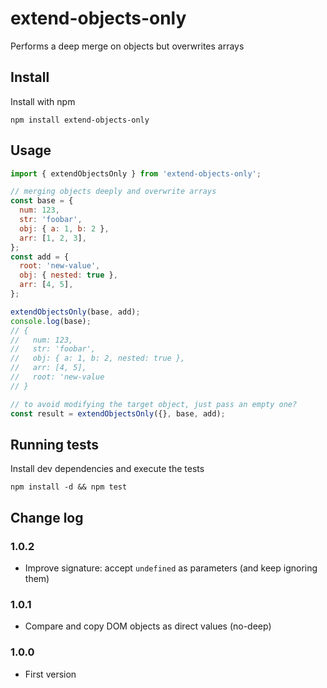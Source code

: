 # extend-objects-only

Performs a deep merge on objects but overwrites arrays

## Install

Install with npm

```
npm install extend-objects-only
```

## Usage

```js
import { extendObjectsOnly } from 'extend-objects-only';

// merging objects deeply and overwrite arrays
const base = {
  num: 123,
  str: 'foobar',
  obj: { a: 1, b: 2 },
  arr: [1, 2, 3],
};
const add = {
  root: 'new-value',
  obj: { nested: true },
  arr: [4, 5],
};

extendObjectsOnly(base, add);
console.log(base);
// {
//   num: 123,
//   str: 'foobar',
//   obj: { a: 1, b: 2, nested: true },
//   arr: [4, 5],
//   root: 'new-value
// }

// to avoid modifying the target object, just pass an empty one?
const result = extendObjectsOnly({}, base, add);
```

## Running tests

Install dev dependencies and execute the tests

```
npm install -d && npm test
```

## Change log

### 1.0.2

- Improve signature: accept `undefined` as parameters (and keep ignoring them)

### 1.0.1

- Compare and copy DOM objects as direct values (no-deep)

### 1.0.0

- First version
